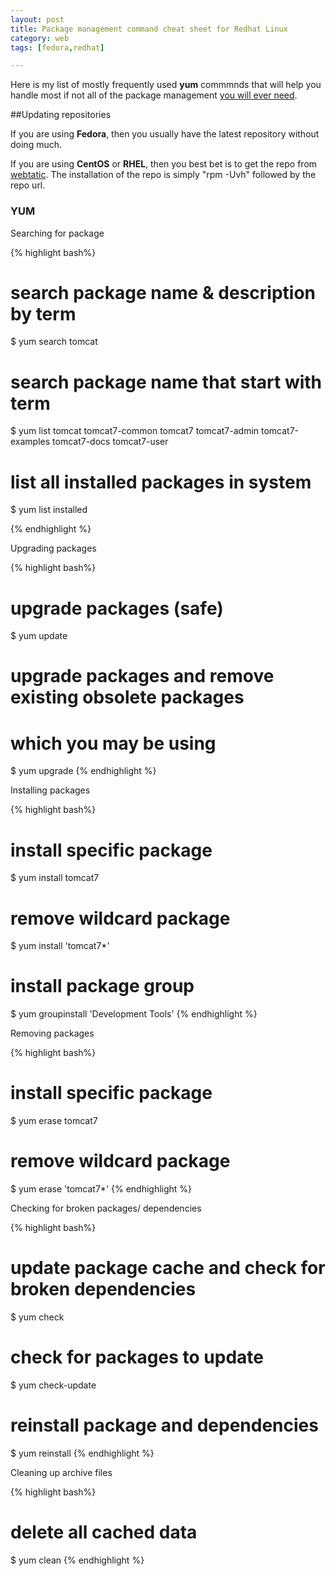 ```yaml
---
layout: post
title: Package management command cheat sheet for Redhat Linux
category: web
tags: [fedora,redhat]

---
```


Here is my list of mostly frequently used **yum** commmnds that will help you handle most if not all of the package management <u>you will ever need</u>.



##Updating repositories

If you are using **Fedora**, then you usually have the latest repository without doing much.

If you are using **CentOS** or **RHEL**, then you best bet is to get the repo from [webtatic](https://webtatic.com/projects/yum-repository/).
The installation of the repo is simply "rpm -Uvh" followed by the repo url.

### YUM

Searching for package

{% highlight bash%}
# search package name & description by term
$ yum search tomcat

# search package name that start with term
$ yum list tomcat
tomcat7-common
tomcat7
tomcat7-admin
tomcat7-examples
tomcat7-docs
tomcat7-user

# list all installed packages in system 
$ yum list installed

{% endhighlight %}

Upgrading packages

{% highlight bash%}
# upgrade packages (safe)
$ yum update

# upgrade packages and remove existing obsolete packages
# which you may be using
$ yum upgrade
{% endhighlight %}

Installing packages

{% highlight bash%}
# install specific package
$ yum install tomcat7

# remove wildcard package
$ yum install 'tomcat7*'

# install package group
$ yum groupinstall 'Development Tools'
{% endhighlight %}

Removing packages

{% highlight bash%}
# install specific package
$ yum erase tomcat7

# remove wildcard package
$ yum erase 'tomcat7*'
{% endhighlight %}

Checking for broken packages/ dependencies

{% highlight bash%}
# update package cache and check for broken dependencies
$ yum check

# check for packages to update
$ yum check-update

# reinstall package and dependencies
$ yum reinstall
{% endhighlight %}

Cleaning up archive files

{% highlight bash%}
# delete all cached data
$ yum clean
{% endhighlight %}
